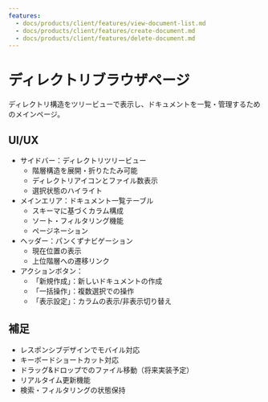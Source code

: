 ```yaml
---
features:
  - docs/products/client/features/view-document-list.md
  - docs/products/client/features/create-document.md
  - docs/products/client/features/delete-document.md
---
```


# ディレクトリブラウザページ

ディレクトリ構造をツリービューで表示し、ドキュメントを一覧・管理するためのメインページ。

## UI/UX

- サイドバー：ディレクトリツリービュー
  - 階層構造を展開・折りたたみ可能
  - ディレクトリアイコンとファイル数表示
  - 選択状態のハイライト
- メインエリア：ドキュメント一覧テーブル
  - スキーマに基づくカラム構成
  - ソート・フィルタリング機能
  - ページネーション
- ヘッダー：パンくずナビゲーション
  - 現在位置の表示
  - 上位階層への遷移リンク
- アクションボタン：
  - 「新規作成」：新しいドキュメントの作成
  - 「一括操作」：複数選択での操作
  - 「表示設定」：カラムの表示/非表示切り替え

## 補足

- レスポンシブデザインでモバイル対応
- キーボードショートカット対応
- ドラッグ&ドロップでのファイル移動（将来実装予定）
- リアルタイム更新機能
- 検索・フィルタリングの状態保持
